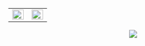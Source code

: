 
<table><tr><td valign="top" width="50%">
  
<img src="https://github-readme-stats.vercel.app/api?username=tasddc1226&show_icons=true&hide_border=true" align="left" style="width: 100%"/>

</td><td valign="top" width="50%">
 
<img src="https://github-readme-stats.vercel.app/api/top-langs/?username=tasddc1226&layout=compact" align="left" style="width: 100%"/>
  
</td></tr></table>

<div align=center>
<a href="https://hits.seeyoufarm.com"><img src="https://hits.seeyoufarm.com/api/count/incr/badge.svg?url=https%3A%2F%2Fgithub.com%2Ftasddc1226%2Fhit-counter&count_bg=%2379C83D&title_bg=%23555555&icon=&icon_color=%23E7E7E7&title=hits&edge_flat=false"/></a>
</div>
  



<!--
**tasddc1226/tasddc1226** is a ✨ _special_ ✨ repository because its `README.md` (this file) appears on your GitHub profile.

Here are some ideas to get you started:

- 🔭 I’m currently working on ...
- 🌱 I’m currently learning ...
- 👯 I’m looking to collaborate on ...
- 🤔 I’m looking for help with ...
- 💬 Ask me about ...
- 📫 How to reach me: ...
- 😄 Pronouns: ...
- ⚡ Fun fact: ...
-->
